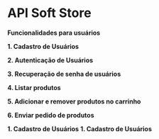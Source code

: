 # API Soft Store

**Funcionalidades para usuários**

**1. Cadastro de Usuários**

**2. Autenticação de Usuários**

**3. Recuperação de senha de usuários**

**4. Listar produtos**

**5. Adicionar e remover produtos no carrinho**

**6. Enviar pedido de produtos**

**1. Cadastro de Usuários**
**1. Cadastro de Usuários**


